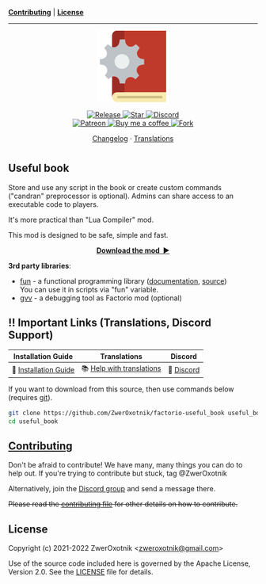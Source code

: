 **[Contributing](#contributing)** |
**[License](#license)**

---

<p align="center">
  <img
    width="144"
    src="thumbnail.png"
    alt="Useful book"
  />
</p>

<p align="center">
  <a href="https://github.com/ZwerOxotnik/factorio-useful_book/tags">
    <img src="https://img.shields.io/github/tag/ZwerOxotnik/factorio-useful_book.svg?label=Release&color=FF5500" alt="Release">
  </a>
  <a href="https://github.com/ZwerOxotnik/factorio-useful_book/stargazers">
    <img src="https://img.shields.io/github/stars/ZwerOxotnik/factorio-useful_book.svg?label=Stars&color=F08125" alt="Star">
  </a>
  <a href="https://discord.gg/YyJVUCa">
    <img src="https://discordapp.com/api/guilds/480103519769067542/widget.png?style=shield" alt="Discord">
  <br/>
  <a href="https://www.patreon.com/ZwerOxotnik">
    <img src="https://ionicabizau.github.io/badges/patreon.svg" alt="Patreon">
  <a href="https://ko-fi.com/zweroxotnik">
    <img src="https://www.buymeacoffee.com/assets/img/guidelines/download-assets-sm-2.svg" height="20" alt="Buy me a coffee">
  <a href="http://github.com/ZwerOxotnik/factorio-useful_book/fork">
    <img src="https://img.shields.io/github/forks/ZwerOxotnik/factorio-useful_book.svg?label=Forks&color=7889DD" alt="Fork">
  </a>
</p>

<p align="center">
  <a href="changelog.txt">Changelog</a>
  ·
  <a href="https://crowdin.com/project/factorio-mods-localization">Translations</a>
</p>

<h1></h1>

<!-- Put your "fancy" image/video here -->
<!-- <img
  src=""
  align="right"
/> -->

Useful book
-----------

Store and use any script in the book or create custom commands ("candran" preprocessor is optional). Admins can share access to an executable code to players.

It's more practical than "Lua Compiler" mod.

This mod is designed to be safe, simple and fast.

<p align="center">
  <a href="https://mods.factorio.com/mod/useful_book/downloads"><strong>Download the mod&nbsp;&nbsp;▶</strong></a>
</p>

**3rd party libraries**:
- [fun](/lualib/fun.lua) - a functional programming library ([documentation](https://luafun.github.io/), [source](https://github.com/luafun/luafun/blob/master/fun.lua))\
You can use it in scripts via "fun" variable.
- [gvv](https://mods.factorio.com/mod/gvv) - a debugging tool as Factorio mod (optional)

‼️ Important Links (Translations, Discord Support)
---------------------------------------------------------------

| Installation Guide | Translations | Discord |
| ------------------ | ------------ | ------- |
| 📖 [Installation Guide](https://wiki.factorio.com/index.php?title=Installing_Mods) | 📚 [Help with translations](https://crowdin.com/project/factorio-mods-localization) | 🦜 [Discord] |

If you want to download from this source, then use commands below (requires [git]).

```bash
git clone https://github.com/ZwerOxotnik/factorio-useful_book useful_book
cd useful_book
```

[Contributing](/CONTRIBUTING.md)
--------------------------------

Don't be afraid to contribute! We have many, many things you can do to help out. If you're trying to contribute but stuck, tag @ZwerOxotnik

Alternatively, join the [Discord group][Discord] and send a message there.

~~Please read the [contributing file](/CONTRIBUTING.md) for other details on how to contribute.~~

License
-------

Copyright (c) 2021-2022 ZwerOxotnik \<zweroxotnik@gmail.com\>

Use of the source code included here is governed by the Apache License, Version 2.0. See the [LICENSE](/LICENSE) file for details.

[Discord]: https://discord.gg/YyJVUCa
[GitHub-page]: https://zweroxotnik.github.io/factorio-useful_book/
[git]: https://git-scm.com/downloads
[factorio-mod-luacheck]: https://github.com/Roang-zero1/factorio-mod-luacheck
